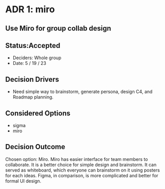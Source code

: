 # ADR 1: miro 

## Use Miro for group collab design
## Status:Accepted
-   Deciders: Whole group
-   Date: 5 / 19 / 23

## Decision Drivers
- Need simple way to brainstorm, generate persona, design C4, and Roadmap planning.

## Considered Options
- sigma
- miro

## Decision Outcome
Chosen option: Miro. Miro has easier interface for team members to collaborate. It is a better choice for simple design and brainstorm. It can served as whiteboard, which everyone can brainstorm on it using posters for each ideas. Figma, in comparison, is more complicated and better for formal UI design.
